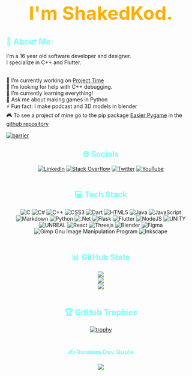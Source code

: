 <h1 align="center" style="font-size: 50px; color: #FFAE00;">I'm ShakedKod.<br> 
<img src="https://komarev.com/ghpvc/?username=shakedkod&style=flat-square&color=yellow" alt=""/>
</h1>

<h2 style="color: #79FFF8"> 💫 About Me: </h2>
I'm a 16 year old software developer and designer.<br>
I specialize in C++ and Flutter.
<br>
<br>

🔭 I’m currently working on [Project Time](https://shakedkod.tech/projectTime/)
<br>
🤝 I’m looking for help with C++ debugging.
<br>
🌱 I’m currently learning everything!
<br>
💬 Ask me about making games in Python
<br>
⚡ Fun fact: I make podcast and 3D models in blender<br>
🎮 To see a project of mine go to the pip package [Easier Pygame](https://pypi.org/project/easier-pygame/) in the [github repository](https://github.com/OortStudios/EasierPygame)

[![barrier](https://user-images.githubusercontent.com/73097560/115834477-dbab4500-a447-11eb-908a-139a6edaec5c.gif)]()
<br>

<h2 align="center" style="color: #79FFF8">🌐 Socials</h2>
<div align="center">

[![LinkedIn](https://img.shields.io/badge/LinkedIn-%230077B5.svg?logo=linkedin&logoColor=white)](https://linkedin.com/in/shaked-kod-281479260) [![Stack Overflow](https://img.shields.io/badge/-Stackoverflow-FE7A16?logo=stack-overflow&logoColor=white)](https://stackoverflow.com/users/16797919) [![Twitter](https://img.shields.io/badge/Twitter-%231DA1F2.svg?logo=Twitter&logoColor=white)](https://twitter.com/m_ShakedKod) [![YouTube](https://img.shields.io/badge/YouTube-%23FF0000.svg?logo=YouTube&logoColor=white)](https://youtube.com/@UC201HUhnv757FkBdZOJZfIg) 
<br>
<br>

<h2 align="center" style="color: #79FFF8">💻 Tech Stack</h1>

![C](https://img.shields.io/badge/c-%2300599C.svg?style=for-the-badge&logo=c&logoColor=white) ![C#](https://img.shields.io/badge/c%23-%23239120.svg?style=for-the-badge&logo=c-sharp&logoColor=white) ![C++](https://img.shields.io/badge/c++-%2300599C.svg?style=for-the-badge&logo=c%2B%2B&logoColor=white) ![CSS3](https://img.shields.io/badge/css3-%231572B6.svg?style=for-the-badge&logo=css3&logoColor=white) ![Dart](https://img.shields.io/badge/dart-%230175C2.svg?style=for-the-badge&logo=dart&logoColor=white) ![HTML5](https://img.shields.io/badge/html5-%23E34F26.svg?style=for-the-badge&logo=html5&logoColor=white) ![Java](https://img.shields.io/badge/java-%23ED8B00.svg?style=for-the-badge&logo=java&logoColor=white) ![JavaScript](https://img.shields.io/badge/javascript-%23323330.svg?style=for-the-badge&logo=javascript&logoColor=%23F7DF1E) ![Markdown](https://img.shields.io/badge/markdown-%23000000.svg?style=for-the-badge&logo=markdown&logoColor=white) ![Python](https://img.shields.io/badge/python-3670A0?style=for-the-badge&logo=python&logoColor=ffdd54) ![.Net](https://img.shields.io/badge/.NET-5C2D91?style=for-the-badge&logo=.net&logoColor=white) ![Flask](https://img.shields.io/badge/flask-%23000.svg?style=for-the-badge&logo=flask&logoColor=white) ![Flutter](https://img.shields.io/badge/Flutter-%2302569B.svg?style=for-the-badge&logo=Flutter&logoColor=white) ![NodeJS](https://img.shields.io/badge/node.js-6DA55F?style=for-the-badge&logo=node.js&logoColor=white) ![UNITY](https://img.shields.io/badge/Unity-%2320232a.svg?style=for-the-badge&logo=unity&logoColor=white) ![UNREAL](https://img.shields.io/badge/unreal-%2320232a.svg?style=for-the-badge&logo=unreal-engine&logoColor=white) ![React](https://img.shields.io/badge/react-%2320232a.svg?style=for-the-badge&logo=react&logoColor=%2361DAFB) ![Threejs](https://img.shields.io/badge/threejs-black?style=for-the-badge&logo=three.js&logoColor=white) ![Blender](https://img.shields.io/badge/blender-%23F5792A.svg?style=for-the-badge&logo=blender&logoColor=white) 	![Figma](https://img.shields.io/badge/figma-%23F24E1E.svg?style=for-the-badge&logo=figma&logoColor=white) ![Gimp Gnu Image Manipulation Program](https://img.shields.io/badge/Gimp-657D8B?style=for-the-badge&logo=gimp&logoColor=FFFFFF) ![Inkscape](https://img.shields.io/badge/Inkscape-e0e0e0?style=for-the-badge&logo=inkscape&logoColor=080A13)
<br>
<br>

<h2 align="center" style="color: #79FFF8"> 📊 GitHub Stats</h2>

![](https://github-readme-stats.vercel.app/api?username=ShakedKod&theme=nightowl&hide_border=false&include_all_commits=true&count_private=true)<br/>
![](https://github-readme-streak-stats.herokuapp.com/?user=ShakedKod&theme=nightowl&hide_border=false)<br/>
![](https://github-readme-stats.vercel.app/api/top-langs/?username=ShakedKod&theme=nightowl&hide_border=false&include_all_commits=true&count_private=true&layout=compact)
<br>
<br>

<h2 align="center" style="color: #79FFF8"> 🏆 GitHub Trophies </h2>

[![trophy](https://github-profile-trophy.vercel.app/?username=shakedkod&theme=juicyfresh&no-frame=true)](https://github.com/ryo-ma/github-profile-trophy)
<br>
<br>

<h3 align="center" style="color: #79FFF8"> ✍️ Random Dev Quote </h3>

![](https://quotes-github-readme.vercel.app/api?type=vetical&theme=radical)

</div>
